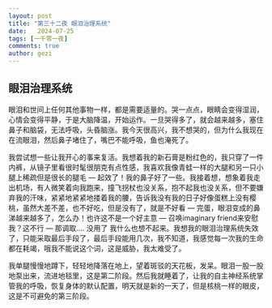 ```yaml
---
layout: post
title: "第三十二夜 眼泪治理系统"
date:   2024-07-25
tags: [一千零一夜]
comments: true
author: gezi
---
```


<!-- more -->

## 眼泪治理系统

眼泪和世间上任何其他事物一样，都是需要适量的。哭一点点，眼睛会变得湿润，心情会变得平静，于是大脑降温，开始运作。一旦哭得多了，就会越来越多，塞住鼻子和脑袋，无法呼吸，头昏脑涨。我今天很高兴，我不想哭的，但为什么我现在在流眼泪，然后鼻子堵住了，嘴巴不能呼吸，鱼也淹死了。

我尝试想一些让我开心的事来复活。我想着我的新石膏是粉红色的，我只穿了一件内裤，从镜子里看很时髦很朋克有点性感，我喜欢我像青蛙一样的大腿和另一只小腿上稀疏但是很长的腿毛 — 起效了！我的鼻子好了一些。我接着想，想象着我走出机场，有人微笑着向我跑来，撞飞拐杖也没关系，抱不起我也没关系，但不要嫌弃我的汗味，紧紧地紧紧地搂着我的腰，告诉我没有我的日子好像蛋糕上没有樱桃，虽然大差不差，也不好吃，但是没有了，就是不好看 — 完蛋，眼泪变成的鼻涕越来越多了，怎么办！也许这不是一个好主意 — 召唤imaginary friend来安慰我？这不行 — 那调取…. 没用了 我什么也想不起来。我想我的眼泪治理系统失效了，只能采取最后手段了，最后手段能用几次，我不知道，我感觉每一次我的生命都在耗竭，哦我不能说这个词，这是威胁，我太难受了。

我单腿慢慢地蹲下，轻轻地降落在地上，望着斑驳的天花板，发呆。眼泪一股一股地泵出来，流进地毯里，这是第二阶段。然后我就睡着了，让我的自主神经系统掌管我的呼吸，恢复身体的默认配置，明天就是新的一天了，但是核桃一样的眼皮，这是不可避免的第三阶段。
